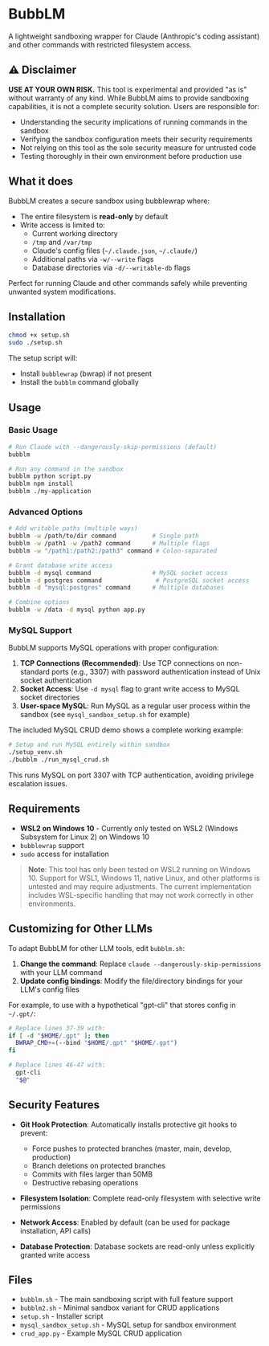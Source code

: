 # BubbLM

A lightweight sandboxing wrapper for Claude (Anthropic's coding assistant) and other commands with restricted filesystem access.

## ⚠️ Disclaimer

**USE AT YOUR OWN RISK.** This tool is experimental and provided "as is" without warranty of any kind. While BubbLM aims to provide sandboxing capabilities, it is not a complete security solution. Users are responsible for:
- Understanding the security implications of running commands in the sandbox
- Verifying the sandbox configuration meets their security requirements
- Not relying on this tool as the sole security measure for untrusted code
- Testing thoroughly in their own environment before production use

## What it does

BubbLM creates a secure sandbox using bubblewrap where:
- The entire filesystem is **read-only** by default
- Write access is limited to:
  - Current working directory
  - `/tmp` and `/var/tmp`
  - Claude's config files (`~/.claude.json`, `~/.claude/`)
  - Additional paths via `-w/--write` flags
  - Database directories via `-d/--writable-db` flags

Perfect for running Claude and other commands safely while preventing unwanted system modifications.

## Installation

```bash
chmod +x setup.sh
sudo ./setup.sh
```

The setup script will:
- Install `bubblewrap` (bwrap) if not present
- Install the `bubblm` command globally

## Usage

### Basic Usage

```bash
# Run Claude with --dangerously-skip-permissions (default)
bubblm

# Run any command in the sandbox
bubblm python script.py
bubblm npm install
bubblm ./my-application
```

### Advanced Options

```bash
# Add writable paths (multiple ways)
bubblm -w /path/to/dir command          # Single path
bubblm -w /path1 -w /path2 command      # Multiple flags
bubblm -w "/path1:/path2:/path3" command # Colon-separated

# Grant database write access
bubblm -d mysql command                 # MySQL socket access
bubblm -d postgres command               # PostgreSQL socket access
bubblm -d "mysql:postgres" command      # Multiple databases

# Combine options
bubblm -w /data -d mysql python app.py
```

### MySQL Support

BubbLM supports MySQL operations with proper configuration:

1. **TCP Connections (Recommended)**: Use TCP connections on non-standard ports (e.g., 3307) with password authentication instead of Unix socket authentication
2. **Socket Access**: Use `-d mysql` flag to grant write access to MySQL socket directories
3. **User-space MySQL**: Run MySQL as a regular user process within the sandbox (see `mysql_sandbox_setup.sh` for example)

The included MySQL CRUD demo shows a complete working example:
```bash
# Setup and run MySQL entirely within sandbox
./setup_venv.sh
./bubblm ./run_mysql_crud.sh
```

This runs MySQL on port 3307 with TCP authentication, avoiding privilege escalation issues.

## Requirements

- **WSL2 on Windows 10** - Currently only tested on WSL2 (Windows Subsystem for Linux 2) on Windows 10
- `bubblewrap` support
- `sudo` access for installation

> **Note**: This tool has only been tested on WSL2 running on Windows 10. Support for WSL1, Windows 11, native Linux, and other platforms is untested and may require adjustments. The current implementation includes WSL-specific handling that may not work correctly in other environments.

## Customizing for Other LLMs

To adapt BubbLM for other LLM tools, edit `bubblm.sh`:

1. **Change the command**: Replace `claude --dangerously-skip-permissions` with your LLM command
2. **Update config bindings**: Modify the file/directory bindings for your LLM's config files

For example, to use with a hypothetical "gpt-cli" that stores config in `~/.gpt/`:

```bash
# Replace lines 37-39 with:
if [ -d "$HOME/.gpt" ]; then
  BWRAP_CMD+=(--bind "$HOME/.gpt" "$HOME/.gpt")
fi

# Replace lines 46-47 with:
  gpt-cli
  "$@"
```

## Security Features

- **Git Hook Protection**: Automatically installs protective git hooks to prevent:
  - Force pushes to protected branches (master, main, develop, production)
  - Branch deletions on protected branches
  - Commits with files larger than 50MB
  - Destructive rebasing operations

- **Filesystem Isolation**: Complete read-only filesystem with selective write permissions
- **Network Access**: Enabled by default (can be used for package installation, API calls)
- **Database Protection**: Database sockets are read-only unless explicitly granted write access

## Files

- `bubblm.sh` - The main sandboxing script with full feature support
- `bubblm2.sh` - Minimal sandbox variant for CRUD applications
- `setup.sh` - Installer script
- `mysql_sandbox_setup.sh` - MySQL setup for sandbox environment
- `crud_app.py` - Example MySQL CRUD application